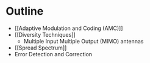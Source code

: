 # Outline

* [[Adaptive Modulation and Coding (AMC)]]
* [[Diversity Techniques]]
	* Multiple Input Multiple Output (MIMO) antennas
* [[Spread Spectrum]]
* Error Detection and Correction